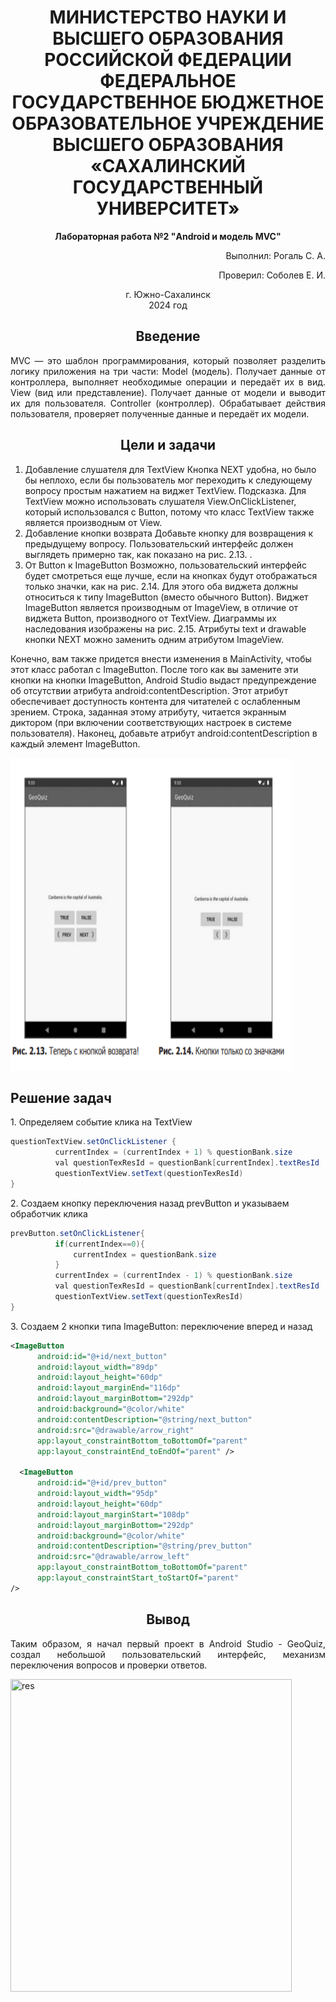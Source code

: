 <h1 align="center" paddin> МИНИСТЕРСТВО НАУКИ И ВЫСШЕГО ОБРАЗОВАНИЯ РОССИЙСКОЙ ФЕДЕРАЦИИ ФЕДЕРАЛЬНОЕ ГОСУДАРСТВЕННОЕ БЮДЖЕТНОЕ ОБРАЗОВАТЕЛЬНОЕ УЧРЕЖДЕНИЕ ВЫСШЕГО ОБРАЗОВАНИЯ «САХАЛИНСКИЙ ГОСУДАРСТВЕННЫЙ УНИВЕРСИТЕТ»</h1>

<p align="center"><strong>Лабораторная работа №2 "Android и модель MVC" </strong></p>

<p align="right">Выполнил: Рогаль С. А.</p>
<p align="right">Проверил: Соболев Е. И.</p>

<p align="center">г. Южно-Сахалинск <br> 2024 год</p>

<h2 align="center">Введение</h2>
<p align="justify">MVC — это шаблон программирования, который позволяет разделить логику приложения на три части: Model (модель). Получает данные от контроллера, выполняет необходимые операции и передаёт их в вид. View (вид или представление). Получает данные от модели и выводит их для пользователя. Controller (контроллер). Обрабатывает действия пользователя, проверяет полученные данные и передаёт их модели. 
</p>

<h2 align="center">Цели и задачи</h2>
<ol>
  <li>Добавление слушателя для TextView 
Кнопка NEXT удобна, но было бы неплохо, если бы пользователь мог переходить к следующему вопросу простым нажатием на виджет TextView. 
Подсказка. Для TextView можно использовать слушателя View.OnClickListener, который использовался с Button, потому что класс TextView также является производным от View.</li>
   <li>Добавление кнопки возврата
Добавьте кнопку для возвращения к предыдущему вопросу. Пользовательский интерфейс должен выглядеть примерно так, как показано на рис. 2.13. .</li>
  <li>От Button к ImageButton 
Возможно, пользовательский интерфейс будет смотреться еще лучше, если на кнопках будут отображаться только значки, как на рис. 2.14.
Для этого оба виджета должны относиться к типу ImageButton (вместо обычного Button). Виджет ImageButton является производным от ImageView, в отличие от виджета Button, производного от TextView. Диаграммы их наследования изображены на рис. 2.15. Атрибуты text и drawable кнопки NEXT можно заменить одним атрибутом ImageView.</li>
</ol>
<p>Конечно, вам также придется внести изменения в MainActivity, чтобы этот класс работал с ImageButton. После того как вы замените эти кнопки на кнопки ImageButton, Android Studio выдаст предупреждение об отсутствии атрибута android:contentDescription. Этот атрибут обеспечивает доступность контента для читателей с ослабленным зрением. Строка, заданная этому атрибуту, читается экранным диктором (при включении соответствующих настроек в системе пользователя). Наконец, добавьте атрибут android:contentDescription в каждый элемент ImageButton.</p>
<img src="primer.bmp" width="450" height="500" title="primer">

<h2>Решение задач</h2>
<p>1. Определяем событие клика на TextView</p>

  ```java
  questionTextView.setOnClickListener {
            currentIndex = (currentIndex + 1) % questionBank.size
            val questionTexResId = questionBank[currentIndex].textResId
            questionTextView.setText(questionTexResId)
}
```

<p>2. Создаем кнопку переключения назад prevButton и указываем обработчик клика</p>

  ```java
prevButton.setOnClickListener{
            if(currentIndex==0){
                currentIndex = questionBank.size
            }
            currentIndex = (currentIndex - 1) % questionBank.size
            val questionTexResId = questionBank[currentIndex].textResId
            questionTextView.setText(questionTexResId)
}
```

<p>3. Создаем 2 кнопки типа ImageButton: переключение вперед и назад</p>

  ```xml
<ImageButton
        android:id="@+id/next_button"
        android:layout_width="89dp"
        android:layout_height="60dp"
        android:layout_marginEnd="116dp"
        android:layout_marginBottom="292dp"
        android:background="@color/white"
        android:contentDescription="@string/next_button"
        android:src="@drawable/arrow_right"
        app:layout_constraintBottom_toBottomOf="parent"
        app:layout_constraintEnd_toEndOf="parent" />

    <ImageButton
        android:id="@+id/prev_button"
        android:layout_width="95dp"
        android:layout_height="60dp"
        android:layout_marginStart="108dp"
        android:layout_marginBottom="292dp"
        android:background="@color/white"
        android:contentDescription="@string/prev_button"
        android:src="@drawable/arrow_left"
        app:layout_constraintBottom_toBottomOf="parent"
        app:layout_constraintStart_toStartOf="parent" 
/>
```

<h2 align="center">Вывод</h2>
<p align="justify">Таким образом, я начал первый проект в Android Studio - GeoQuiz, создал небольшой пользовательский интерфейс, механизм переключения вопросов и проверки ответов. </p>
<img src="res.bmp" width="450" height="500" title="res">

